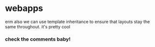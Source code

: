 # webapps

erm also we can use template inheritance to ensure that layouts stay the same throughout. it's pretty cool

### check the comments baby!
